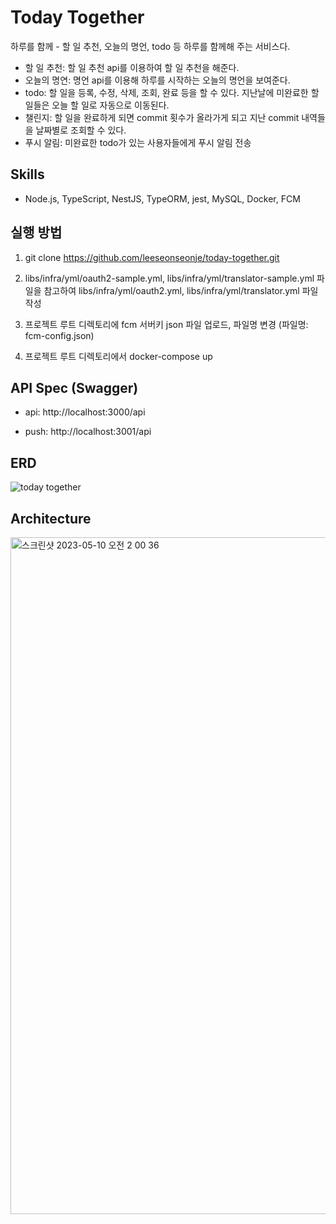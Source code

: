 # Today Together
하루를 함께 - 할 일 추천, 오늘의 명언, todo 등 하루를 함께해 주는 서비스다.
- 할 일 추천: 할 일 추천 api를 이용하여 할 일 추천을 해준다.
- 오늘의 명연: 명언 api를 이용해 하루를 시작하는 오늘의 명언을 보여준다.
- todo: 할 일을 등록, 수정, 삭제, 조회, 완료 등을 할 수 있다. 지난날에 미완료한 할 일들은 오늘 할 일로 자동으로 이동된다.
- 챌린지: 할 일을 완료하게 되면 commit 횟수가 올라가게 되고 지난 commit 내역들을 날짜별로 조회할 수 있다.
- 푸시 알림: 미완료한 todo가 있는 사용자들에게 푸시 알림 전송

## Skills
- Node.js, TypeScript, NestJS, TypeORM, jest, MySQL, Docker, FCM

## 실행 방법
1. git clone https://github.com/leeseonseonje/today-together.git

2. libs/infra/yml/oauth2-sample.yml, libs/infra/yml/translator-sample.yml 파일을 참고하여 libs/infra/yml/oauth2.yml, libs/infra/yml/translator.yml 파일 작성

3. 프로젝트 루트 디렉토리에 fcm 서버키 json 파일 업로드, 파일명 변경 (파일명: fcm-config.json)

4. 프로젝트 루트 디렉토리에서 docker-compose up

## API Spec (Swagger)
  - api: http://localhost:3000/api
 
  - push: http://localhost:3001/api
  
## ERD
![today together](https://user-images.githubusercontent.com/72899707/233413615-87d7eaf5-9ee1-4654-8b15-297ac510a59d.png)

## Architecture
<img width="1083" alt="스크린샷 2023-05-10 오전 2 00 36" src="https://github.com/leeseonseonje/today-together/assets/72899707/2c9e799f-f107-466f-8fb3-085d93232c23">

